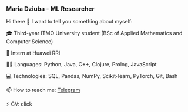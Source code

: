 ### Maria Dziuba - ML Researcher 

Hi there 👋 I want to tell you something about myself:

🎓 Third-year ITMO University student (BSc of Applied Mathematics and Computer Science)

🔭 Intern at Huawei RRI

👨‍💻 Languages: Python, Java, C++, Clojure, Prolog, JavaScript
    
💻 Technologies: SQL, Pandas, NumPy, Scikit-learn, PyTorch, Git, Bash

📫 How to reach me: [Telegram](http://www.t.me/m\_dzb)

⚡ CV: click

<!-- [![Github stats](https://github-readme-stats.vercel.app/api?username=MariaDziuba&show_icons=true&include_all_commits=true)](https://github.com/MariaDziuba/github-readme-stats) -->
<!-- [![Top Langs](https://github-readme-stats.vercel.app/api/top-langs/?username=MariaDziuba&layout=compact&langs_count=10)](https://github.com/MariaDziuba/github-readme-stats) -->

<!-- <p align=left> <img src=https://komarev.com/ghpvc/?username=MariaDziuba alt=MariaDziuba /> </p> -->

<!--
**MariaDziuba/MariaDziuba** is a ✨ _special_ ✨ repository because its `README.md` (this file) appears on your GitHub profile.

Here are some ideas to get you started:

- 🔭 I’m currently working on ...
- 🌱 I’m currently learning ...
- 👯 I’m looking to collaborate on ...
- 🤔 I’m looking for help with ...
- 💬 Ask me about ...
- 📫 How to reach me: ...
- 😄 Pronouns: ...
- ⚡ Fun fact: ...
-->
